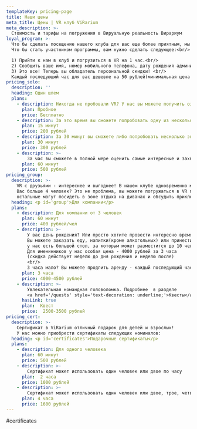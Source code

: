 ```yaml
---
templateKey: pricing-page
title: Наши цены
meta_title: Цены | VR клуб ViRarium
meta_description: >-
  Стоимость и тарифы на погружения в Вируальную реальность Вирариум
loyal_program: >-
  Что бы сделать посещение нашего клуба для вас еще более приятным, мы запускаем программу лояльности!<br/>
  Что бы стать участником программы, вам нужно сделать следующее:<br/>

  1) Прийти к нам в клуб и погрузитьcя в VR на 1 час.<br/>
  2) Сообщить ваше имя, номер мобильного телефона, дату рождения администратору.<br/>
  3) Это все! Теперь вы обладатель персональной скидки! <br/>
  Каждый последующий час для вас дешевле на 50 рублей(минимальная цена 350 рублей/час).
pricing_solo:
  description: ''
  heading: Один шлем
  plans:
    - description: Никогда не пробовали VR? У нас вы можете получить ознакомительное погружение абсолютно бесплатно
      plan: Пробное
      price: Бесплатно
    - description: За это время вы сможете попробовать одну из нескольких экспресс программ или игр.
      plan: 15 минут
      price: 200 рублей
    - description: За 30 минут вы сможете либо попробовать несколько экспресс-программ или попробовать длительный VR опыт/игру
      plan: 30 минут
      price: 300 рублей
    - description: >-
        За час вы сможете в полной мере оценить самые интересные и захватывающие VR программы.
      plan: 60 минут
      price: 500 рублей
pricing_group:
  description: >-
    VR с друзьями - интереснее и выгоднее! В нашем клубе одновременно может играть до 4 человек.
    Вас больше 4 человек? Это не проблема, вы можете погружаться в VR по очереди,
    остальные могут посидеть в зоне отдыха на диванах и обсудить приключения. Наш клуб может вместить в себя до 10 человек.
  heading: <p id='group'>Для компании</p>
  plans:
    - description: Для компании от 3 человек
      plan: 60 минут
      price: 400 рублей/чел
    - description: >-
        У вас день рождения? Или просто хотите провести интересно время с друзьями? Вы можете арендовать весь клуб!
        Вы можете заказать еду, напитки(кроме алкогольных) или принести их с собой,
        у нас есть большой стол, за которым может разместится до 10 человек.<br/>
        Для именинников у нас особая цена - 4000 рублей за 3 часа
        (скидка действует неделю до дня рождения и неделю после)
        <br/>
        3 часа мало? Вы можете продлить аренду - каждый последующий час 1000 рублей
      plan: 3 часа
      price: 4000-4500 рублей
    - description: >-
        Увлекательная командная головоломка. Подробнее  в разделе
        <a href='/quests' style='text-decoration: underline;'>Квесты</a>
      hasLink: true
      plan:  Квест
      price:  2500-3500 рублей
pricing_cert:
  description: >-
    Сертификат в ViRarium отличный подарок для детей и взрослых!
    У нас можно приобрести сертификаты следующих номиналов:
  heading: <p id='certificates'>Подарочные сертификаты</p>
  plans:
    - description: Для одного человека
      plan: 60 минут
      price: 500 рублей
    - description: >-
        Сертификат может использовать один человек или двое по часу
      plan:  2 часа
      price: 1000 рублей
    - description: >-
        Сертификат может использовать один человек или двое, трое, четверо (кратно часу)
      plan: 4 часа
      price: 1600 рублей
---
```

#certificates

